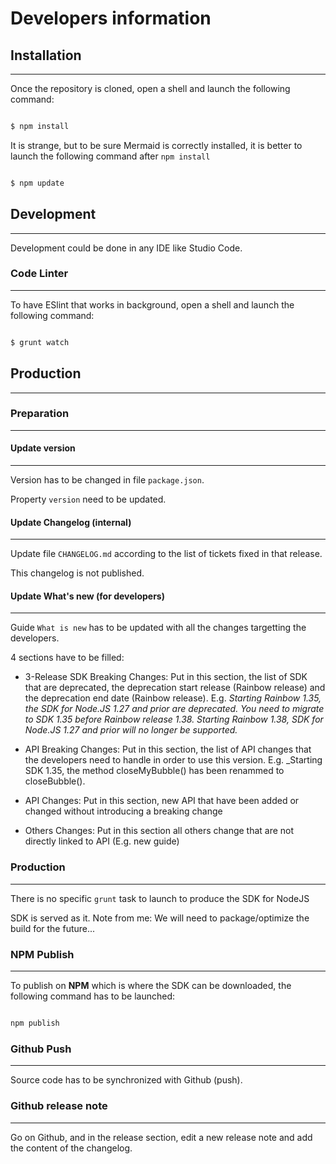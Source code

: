 Developers information
======================

## Installation
---

Once the repository is cloned, open a shell and launch the following command:

```bash

$ npm install

```

It is strange, but to be sure Mermaid is correctly installed, it is better to launch the following command after `npm install`

```bash

$ npm update

```

## Development
---

Development could be done in any IDE like Studio Code.


### Code Linter
---

To have ESlint that works in background, open a shell and launch the following command:

```bash

$ grunt watch

```


## Production
---


### Preparation
---


#### Update version
---

Version has to be changed in file `package.json`.

Property `version` need to be updated.


#### Update Changelog (internal)
---

Update file `CHANGELOG.md` according to the list of tickets fixed in that release.

This changelog is not published.


#### Update What's new (for developers)
---

Guide `What is new` has to be updated with all the changes targetting the developers.

4 sections have to be filled:

- 3-Release SDK Breaking Changes: Put in this section, the list of SDK that are deprecated, the deprecation start release (Rainbow release) and the deprecation end date (Rainbow release). E.g. _Starting Rainbow 1.35, the SDK for Node.JS 1.27 and prior are deprecated. You need to migrate to SDK 1.35 before Rainbow release 1.38. Starting Rainbow 1.38, SDK for Node.JS 1.27 and prior will no longer be supported._

- API Breaking Changes: Put in this section, the list of API changes that the developers need to handle in order to use this version. E.g. _Starting SDK 1.35, the method closeMyBubble() has been renammed to closeBubble().

- API Changes: Put in this section, new API that have been added or changed without introducing a breaking change

- Others Changes: Put in this section all others change that are not directly linked to API (E.g. new guide)


### Production
---

There is no specific `grunt` task to launch to produce the SDK for NodeJS

SDK is served as it. Note from me: We will need to package/optimize the build for the future...


### NPM Publish 
---

To publish on **NPM** which is where the SDK can be downloaded, the following command has to be launched:

```bash

npm publish

```

### Github Push
---

Source code has to be synchronized with Github (push).


### Github release note
---

Go on Github, and in the release section, edit a new release note and add the content of the changelog.

